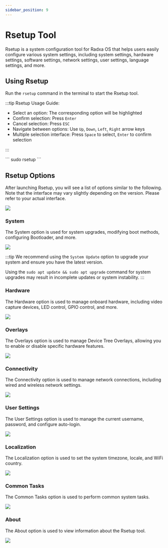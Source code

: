 ```yaml
---
sidebar_position: 9
---
```


# Rsetup Tool

Rsetup is a system configuration tool for Radxa OS that helps users easily configure various system settings, including system settings, hardware settings, software settings, network settings, user settings, language settings, and more.

## Using Rsetup

Run the `rsetup` command in the terminal to start the Rsetup tool.

:::tip
Rsetup Usage Guide:

- Select an option: The corresponding option will be highlighted
- Confirm selection: Press `Enter`
- Cancel selection: Press `ESC`
- Navigate between options: Use `Up`, `Down`, `Left`, `Right` arrow keys
- Multiple selection interface: Press `Space` to select, `Enter` to confirm selection

:::

<NewCodeBlock tip="radxa@radxa-4d$" type="device">
```
sudo rsetup
```
</NewCodeBlock>

## Rsetup Options

After launching Rsetup, you will see a list of options similar to the following. Note that the interface may vary slightly depending on the version. Please refer to your actual interface.

<div style={{textAlign: 'center'}}>
    <img src="/img/rock4/4d/rsetup-01.webp" style={{width: '100%', maxWidth: '1200px'}} />
</div>

### System

The System option is used for system upgrades, modifying boot methods, configuring Bootloader, and more.

<div style={{textAlign: 'center'}}>
    <img src="/img/rock4/4d/rsetup-02.webp" style={{width: '100%', maxWidth: '1200px'}} />
</div>

:::tip
We recommend using the `System Update` option to upgrade your system and ensure you have the latest version.

Using the `sudo apt update && sudo apt upgrade` command for system upgrades may result in incomplete updates or system instability.
:::

### Hardware

The Hardware option is used to manage onboard hardware, including video capture devices, LED control, GPIO control, and more.

<div style={{textAlign: 'center'}}>
    <img src="/img/rock4/4d/rsetup-03.webp" style={{width: '100%', maxWidth: '1200px'}} />
</div>

### Overlays

The Overlays option is used to manage Device Tree Overlays, allowing you to enable or disable specific hardware features.

<div style={{textAlign: 'center'}}>
    <img src="/img/rock4/4d/rsetup-04.webp" style={{width: '100%', maxWidth: '1200px'}} />
</div>

### Connectivity

The Connectivity option is used to manage network connections, including wired and wireless network settings.

<div style={{textAlign: 'center'}}>
    <img src="/img/rock4/4d/rsetup-05.webp" style={{width: '100%', maxWidth: '1200px'}} />
</div>

### User Settings

The User Settings option is used to manage the current username, password, and configure auto-login.

<div style={{textAlign: 'center'}}>
    <img src="/img/rock4/4d/rsetup-06.webp" style={{width: '100%', maxWidth: '1200px'}} />
</div>

### Localization

The Localization option is used to set the system timezone, locale, and WiFi country.

<div style={{textAlign: 'center'}}>
    <img src="/img/rock4/4d/rsetup-07.webp" style={{width: '100%', maxWidth: '1200px'}} />
</div>

### Common Tasks

The Common Tasks option is used to perform common system tasks.

<div style={{textAlign: 'center'}}>
    <img src="/img/rock4/4d/rsetup-08.webp" style={{width: '100%', maxWidth: '1200px'}} />
</div>

### About

The About option is used to view information about the Rsetup tool.

<div style={{textAlign: 'center'}}>
    <img src="/img/rock4/4d/rsetup-09.webp" style={{width: '100%', maxWidth: '1200px'}} />
</div>
